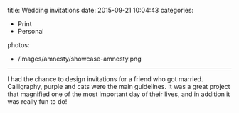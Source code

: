 title: Wedding invitations
date: 2015-09-21 10:04:43
categories:
- Print
- Personal


photos:
- /images/amnesty/showcase-amnesty.png

---

I had the chance to design invitations for a friend who got married. Calligraphy, purple and cats were the main guidelines. It was a great project that magnified one of the most important day of their lives, and in addition it was really fun to do!

